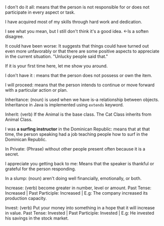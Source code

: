 I don't do it all: means that the person is not responsible for or does not participate in every aspect or task.

I have acquired most of my skills through hard work and dedication.

I see what you mean, but I still don't think it's a good idea. <-Is a soften disagree. 

It could have been worse: It suggests that things could have turned out even more unfavorably or that there are some positive aspects to appreciate in the current situation. "Unlucky people said that."

If it is your first time here, let me show you around.

I don't have it : means that the person does not possess or own the item.

I will proceed:  means that the person intends to continue or move forward with a particular action or plan. 

Inheritance: (noun) is used when we have is-a relationship between objects. Inheritance in Java is implemented using ```extends``` keyword.

Inherit: (verb) If the Animal is the base class. The Cat Class inherits from Animal Class. 

I was **a surfing instructor** in the Dominican Republic: means that at that time, the person speaking had a job teaching people how to surf in the Dominican Republic.

In Private: (Phrase) without other people present often because it is a secret. 

I appreciate you getting back to me: Means that the speaker is thankful or grateful for the person responding.

In a slump: (noun) aren't doing well financially, emotionally, or both. 

Increase: (verb) become greater in number, level or amount. Past Tense: Increased | Past Participle: Increased | E.g: The company increased its production capacity. 

Invest: (verb) Put your money into something in a hope that it will increase in value. Past Tense: Invested | Past Participle: Invested | E.g: He invested his savings in the stock market. 


